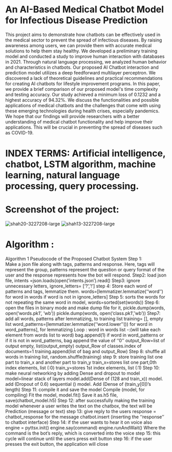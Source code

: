 # An AI-Based Medical Chatbot Model for Infectious Disease Prediction

This project aims to demonstrate how chatbots can be effectively used in the medical sector to prevent the spread of infectious diseases. By raising awareness among users, we can provide them with accurate medical solutions to help them stay healthy. We developed a preliminary training model and conducted a study to improve human interaction with databases in 2021. Through natural language processing, we analyzed human behavior and characteristics in chatbots. Our proposed AI Chatbot interaction and prediction model utilizes a deep feedforward multilayer perceptron. We discovered a lack of theoretical guidelines and practical recommendations for creating AI chatbots for lifestyle improvement programs. In this paper, we provide a brief comparison of our proposed model's time complexity and testing accuracy. Our study achieved a minimum loss of 0.1232 and a highest accuracy of 94.32%. We discuss the functionalities and possible applications of medical chatbots and the challenges that come with using these emerging technologies during health crises, especially pandemics. We hope that our findings will provide researchers with a better understanding of medical chatbot functionality and help improve their applications. This will be crucial in preventing the spread of diseases such as COVID-19.

# INDEX TERMS:  Artificial intelligence, chatbot, LSTM algorithm, machine learning, natural language processing, query processing.

# Screenshot of the project: 
![shah20-3227208-large](https://github.com/sgsayani/Medical-bot/assets/71175346/11397b19-d35b-40a2-80ed-250824474f11)
![shah13-3227208-large](https://github.com/sgsayani/Medical-bot/assets/71175346/34f4c40b-93bb-4747-a30e-674fe424b11c)

# Algorithm :
Algorithm 1 Pseudocode of the Proposed Chatbot System
Step 1:<br>
Make a json file along with tags, patterns and response. Here, tags will represent the group, patterns represent the question or query format of the user and the response represents how the bot will respond.
Step2: 
load json file, intents =json.loads(open(‘intents.json’).read()
Step3:
ignore unnecessary letters, ignore_letters= [‘?’,’!’]
step 4:
Store each word of patterns and tags, lemmatize them.
words=[lemmatizer.lemmatize(‘‘word’’) for
word in words if word is not in ignore_letters]
Step 5:
sorts the words for not repeating the same word in model, words=sorted(set(words))
Step 6:
open the files in binary mode and make dump file for it,
pickle.dump(words, open(‘words.pk1’, ’wb’))
pickle.dump(words, open(‘class.pk1’,’wb’))
Step7:
add all words, patterns after lemmatizing, to training
list training= [], empty list
word_patterns=[lemmatizer.lemmatize(‘‘word.lower’’()) for
word in word_patterns], for lemmatizing Loop : word in
words list -:(will take each element from words list to word)
bag.append(1) if word in word_patterns or if it is not in
word_patterns, bag append the value of ‘‘0’’
output_Row=list of output empty, list(output_empty)
output_Row of classes.index of documents=1
training.append(list of bag and output_Row)
Step 8: 
shuffle all words in training list, random.shuffle(training)
step 9:
store training list one part to train_x and another part to train_y
train_x=stores list one part,0th index elements, list (:0)
train_y=stores 1st index elements, list (:1)
Step 10:
make neural networking by adding Dense and dropout to model
model=linear stack of layers
model.add(Dense of (128 and train_x))
model. add (Dropout of 0.6)
sequential () model. Add (Dense of (train_y[0])’s length)
Step 11:
compile it and save the model
Compile (model, for compiling)
Fit the model, model.fit()
Save it as.h5 file, save(chatbot_model.h5)
Step 12:
after successfully making the training model whenever a user writes the text on the chatbox, the text will be Prediction (message or text)
step 13:
give reply to the users
response = chatbot_response for the message
chatbot.insert (inserting the ‘‘response’’ to chatbot
interface)
Step 14:
if the user wants to hear it on voice also
engine = pyttsx.init()
engine.say(command)
engine.runAndWait()
Where the command is the bot’s reply, which is converted into the voice
step 15:
this cycle will continue until the users press exit button
step 16:
if the user presses the exit button, the application will close
